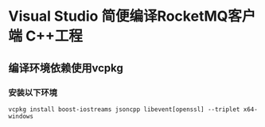 # Visual Studio 简便编译RocketMQ客户端 C++工程



## 编译环境依赖使用vcpkg

[vcpkg]: https://github.com/microsoft/vcpkg

### 安装以下环境

```shell
vcpkg install boost-iostreams jsoncpp libevent[openssl] --triplet x64-windows
```

